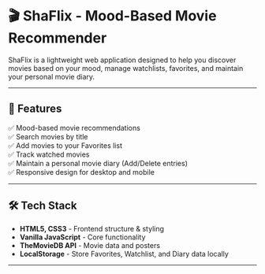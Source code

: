 # 🎬 ShaFlix - Mood-Based Movie Recommender

ShaFlix is a lightweight web application designed to help you discover movies based on your mood, manage watchlists, favorites, and maintain your personal movie diary.

---

## 🚀 Features

✅ Mood-based movie recommendations  
✅ Search movies by title  
✅ Add movies to your Favorites list  
✅ Track watched movies  
✅ Maintain a personal movie diary (Add/Delete entries)  
✅ Responsive design for desktop and mobile  

---

## 🛠️ Tech Stack

- **HTML5, CSS3** - Frontend structure & styling  
- **Vanilla JavaScript** - Core functionality  
- **TheMovieDB API** - Movie data and posters  
- **LocalStorage** - Store Favorites, Watchlist, and Diary data locally  

---
